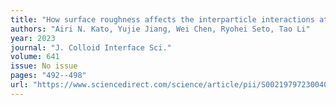 ```yaml
---
title: "How surface roughness affects the interparticle interactions at a liquid interface"
authors: "Airi N. Kato, Yujie Jiang, Wei Chen, Ryohei Seto, Tao Li"
year: 2023
journal: "J. Colloid Interface Sci."
volume: 641
issue: No issue
pages: "492--498"
url: "https://www.sciencedirect.com/science/article/pii/S0021979723004009"
---
```

